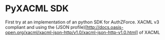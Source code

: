 # PyXACML SDK

First try at an implementation of an python SDK for AuthZForce. XACML v3 compliant and using the (JSON profile)[http://docs.oasis-open.org/xacml/xacml-json-http/v1.0/xacml-json-http-v1.0.html] of XACML
